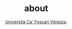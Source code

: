 ---
layout: about
title: about
permalink: /
subtitle: <a href='[https://www.unive.it/](https://www.unive.it/)'>Università Ca' Foscari Venezia</a>.

profile:
  align: right
  image: prof_pic.jpg
  image_circular: false # crops the image to make it circular
  address:

news: false  # includes a list of news items
latest_posts: false  # includes a list of the newest posts
selected_papers: false # includes a list of papers marked as "selected={true}"
social: true  # includes social icons at the bottom of the page
---